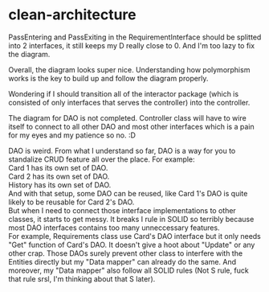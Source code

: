 # clean-architecture

PassEntering and PassExiting in the RequirementInterface should be splitted into 2 interfaces, it still keeps my D really close to 0. And I'm too lazy to fix the diagram.

Overall, the diagram looks super nice. Understanding how polymorphism works is the key to build up and follow the diagram properly.

Wondering if I should transition all of the interactor package (which is consisted of only interfaces that serves the controller) into the controller.

The diagram for DAO is not completed. Controller class will have to wire itself to connect to all other DAO and most other interfaces which is a pain for my eyes and my patience so no. :D 

DAO is weird. From what I understand so far, DAO is a way for you to standalize CRUD feature all over the place. For example: <br/>
Card 1 has its own set of DAO.<br/>
Card 2 has its own set of DAO.<br/>
History has its own set of DAO.<br/>
And with that setup, some DAO can be reused, like Card 1's DAO is quite likely to be reusable for Card 2's DAO.<br/>
But when I need to connect those interface implementations to other classes, it starts to get messy. It breaks I rule in SOLID so terribly because most DAO interfaces contains too many unneccessary features.<br/>
For example, Requirements class use Card's DAO interface but it only needs "Get" function of Card's DAO. It doesn't give a hoot about "Update" or any other crap. Those DAOs surely prevent other class to interfere with the Entities directly but my "Data mapper" can already do the same. And moreover, my "Data mapper" also follow all SOLID rules (Not S rule, fuck that rule srsl, I'm thinking about that S later).
